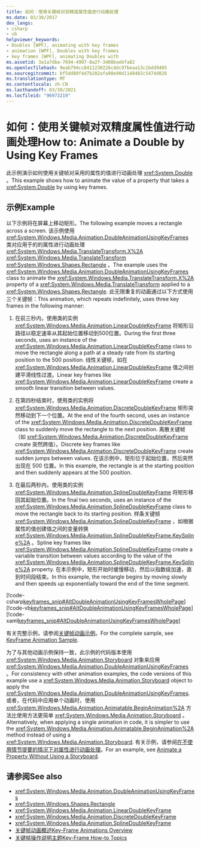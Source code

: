 ```yaml
---
title: 如何：使用关键帧对双精度属性值进行动画处理
ms.date: 03/30/2017
dev_langs:
- csharp
- vb
helpviewer_keywords:
- Doubles [WPF], animating with key frames
- animation [WPF], Doubles with key frames
- key frames [WPF], animating Doubles with
ms.assetid: 3a1a7dba-7694-4907-8a2f-3408baebfa82
ms.openlocfilehash: 9eab794cc8411230226cddc97beaa13c1bdd9405
ms.sourcegitcommit: bf5dd80f4d7b202afa90e90d1148402c5474d826
ms.translationtype: MT
ms.contentlocale: zh-CN
ms.lasthandoff: 03/30/2021
ms.locfileid: "96973219"
---
```

# <a name="how-to-animate-a-double-by-using-key-frames"></a><span data-ttu-id="aaf5a-102">如何：使用关键帧对双精度属性值进行动画处理</span><span class="sxs-lookup"><span data-stu-id="aaf5a-102">How to: Animate a Double by Using Key Frames</span></span>
<span data-ttu-id="aaf5a-103">此示例演示如何使用关键帧对采用的属性的值进行动画处理 <xref:System.Double> 。</span><span class="sxs-lookup"><span data-stu-id="aaf5a-103">This example shows how to animate the value of a property that takes a <xref:System.Double> by using key frames.</span></span>  
  
## <a name="example"></a><span data-ttu-id="aaf5a-104">示例</span><span class="sxs-lookup"><span data-stu-id="aaf5a-104">Example</span></span>  
 <span data-ttu-id="aaf5a-105">以下示例将在屏幕上移动矩形。</span><span class="sxs-lookup"><span data-stu-id="aaf5a-105">The following example moves a rectangle across a screen.</span></span> <span data-ttu-id="aaf5a-106">该示例使用 <xref:System.Windows.Media.Animation.DoubleAnimationUsingKeyFrames> 类对应用于的的属性进行动画处理 <xref:System.Windows.Media.TranslateTransform.X%2A> <xref:System.Windows.Media.TranslateTransform> <xref:System.Windows.Shapes.Rectangle> 。</span><span class="sxs-lookup"><span data-stu-id="aaf5a-106">The example uses the <xref:System.Windows.Media.Animation.DoubleAnimationUsingKeyFrames> class to animate the <xref:System.Windows.Media.TranslateTransform.X%2A> property of a <xref:System.Windows.Media.TranslateTransform> applied to a <xref:System.Windows.Shapes.Rectangle>.</span></span> <span data-ttu-id="aaf5a-107">此无限重复的动画通过以下方式使用三个关键帧：</span><span class="sxs-lookup"><span data-stu-id="aaf5a-107">This animation, which repeats indefinitely, uses three key frames in the following manner:</span></span>  
  
1. <span data-ttu-id="aaf5a-108">在前三秒内，使用类的实例 <xref:System.Windows.Media.Animation.LinearDoubleKeyFrame> 将矩形沿路径以稳定速率从其起始位置移动到500位置。</span><span class="sxs-lookup"><span data-stu-id="aaf5a-108">During the first three seconds, uses an instance of the <xref:System.Windows.Media.Animation.LinearDoubleKeyFrame> class to move the rectangle along a path at a steady rate from its starting position to the 500 position.</span></span> <span data-ttu-id="aaf5a-109">线性关键帧，如在 <xref:System.Windows.Media.Animation.LinearDoubleKeyFrame> 值之间创建平滑线性过渡。</span><span class="sxs-lookup"><span data-stu-id="aaf5a-109">Linear key frames like <xref:System.Windows.Media.Animation.LinearDoubleKeyFrame> create a smooth linear transition between values.</span></span>  
  
2. <span data-ttu-id="aaf5a-110">在第四秒结束时，使用类的实例将 <xref:System.Windows.Media.Animation.DiscreteDoubleKeyFrame> 矩形突然移动到下一个位置。</span><span class="sxs-lookup"><span data-stu-id="aaf5a-110">At the end of the fourth second, uses an instance of the <xref:System.Windows.Media.Animation.DiscreteDoubleKeyFrame> class to suddenly move the rectangle to the next position.</span></span> <span data-ttu-id="aaf5a-111">离散关键帧（如 <xref:System.Windows.Media.Animation.DiscreteDoubleKeyFrame> create 突然跨值）。</span><span class="sxs-lookup"><span data-stu-id="aaf5a-111">Discrete key frames like <xref:System.Windows.Media.Animation.DiscreteDoubleKeyFrame> create sudden jumps between values.</span></span> <span data-ttu-id="aaf5a-112">在该示例中，矩形位于起始位置，然后突然出现在 500 位置。</span><span class="sxs-lookup"><span data-stu-id="aaf5a-112">In this example, the rectangle is at the starting position and then suddenly appears at the 500 position.</span></span>  
  
3. <span data-ttu-id="aaf5a-113">在最后两秒内，使用类的实例 <xref:System.Windows.Media.Animation.SplineDoubleKeyFrame> 将矩形移回其起始位置。</span><span class="sxs-lookup"><span data-stu-id="aaf5a-113">In the final two seconds, uses an instance of the <xref:System.Windows.Media.Animation.SplineDoubleKeyFrame> class to move the rectangle back to its starting position.</span></span> <span data-ttu-id="aaf5a-114">样条关键帧 <xref:System.Windows.Media.Animation.SplineDoubleKeyFrame> ，如根据属性的值创建值之间的变量转换 <xref:System.Windows.Media.Animation.SplineDoubleKeyFrame.KeySpline%2A> 。</span><span class="sxs-lookup"><span data-stu-id="aaf5a-114">Spline key frames like <xref:System.Windows.Media.Animation.SplineDoubleKeyFrame> create a variable transition between values according to the value of the <xref:System.Windows.Media.Animation.SplineDoubleKeyFrame.KeySpline%2A> property.</span></span> <span data-ttu-id="aaf5a-115">在本示例中，矩形开始时缓慢移动，然后以指数级加速，直到时间段结束。</span><span class="sxs-lookup"><span data-stu-id="aaf5a-115">In this example, the rectangle begins by moving slowly and then speeds up exponentially toward the end of the time segment.</span></span>  
  
 [!code-csharp[keyframes_snip#AltDoubleAnimationUsingKeyFramesWholePage](~/samples/snippets/csharp/VS_Snippets_Wpf/keyframes_snip/CSharp/AltDoubleAnimationUsingKeyFramesExample.cs#altdoubleanimationusingkeyframeswholepage)]
 [!code-vb[keyframes_snip#AltDoubleAnimationUsingKeyFramesWholePage](~/samples/snippets/visualbasic/VS_Snippets_Wpf/keyframes_snip/visualbasic/altdoubleanimationusingkeyframesexample.vb#altdoubleanimationusingkeyframeswholepage)]
 [!code-xaml[keyframes_snip#AltDoubleAnimationUsingKeyFramesWholePage](~/samples/snippets/xaml/VS_Snippets_Wpf/keyframes_snip/XAML/AltDoubleAnimationUsingKeyFramesExample.xaml#altdoubleanimationusingkeyframeswholepage)]  
  
 <span data-ttu-id="aaf5a-116">有关完整示例，请参阅[关键帧动画示例](https://github.com/microsoft/WPF-Samples/tree/master/Animation/KeyFrameAnimation)。</span><span class="sxs-lookup"><span data-stu-id="aaf5a-116">For the complete sample, see [KeyFrame Animation Sample](https://github.com/microsoft/WPF-Samples/tree/master/Animation/KeyFrameAnimation).</span></span>  
  
 <span data-ttu-id="aaf5a-117">为了与其他动画示例保持一致，此示例的代码版本使用 <xref:System.Windows.Media.Animation.Storyboard> 对象来应用 <xref:System.Windows.Media.Animation.DoubleAnimationUsingKeyFrames> 。</span><span class="sxs-lookup"><span data-stu-id="aaf5a-117">For consistency with other animation examples, the code versions of this example use a <xref:System.Windows.Media.Animation.Storyboard> object to apply the <xref:System.Windows.Media.Animation.DoubleAnimationUsingKeyFrames>.</span></span> <span data-ttu-id="aaf5a-118">或者，在代码中应用单个动画时，使用 <xref:System.Windows.Media.Animation.Animatable.BeginAnimation%2A> 方法比使用方法更简单 <xref:System.Windows.Media.Animation.Storyboard> 。</span><span class="sxs-lookup"><span data-stu-id="aaf5a-118">Alternatively, when applying a single animation in code, it is simpler to use the <xref:System.Windows.Media.Animation.Animatable.BeginAnimation%2A> method instead of using a <xref:System.Windows.Media.Animation.Storyboard>.</span></span> <span data-ttu-id="aaf5a-119">有关示例，请参阅[在不使用情节提要的情况下对属性进行动画处理](how-to-animate-a-property-without-using-a-storyboard.md)。</span><span class="sxs-lookup"><span data-stu-id="aaf5a-119">For an example, see [Animate a Property Without Using a Storyboard](how-to-animate-a-property-without-using-a-storyboard.md).</span></span>  
  
## <a name="see-also"></a><span data-ttu-id="aaf5a-120">请参阅</span><span class="sxs-lookup"><span data-stu-id="aaf5a-120">See also</span></span>

- <xref:System.Windows.Media.Animation.DoubleAnimationUsingKeyFrames>
- <xref:System.Windows.Shapes.Rectangle>
- <xref:System.Windows.Media.Animation.LinearDoubleKeyFrame>
- <xref:System.Windows.Media.Animation.DiscreteDoubleKeyFrame>
- <xref:System.Windows.Media.Animation.SplineDoubleKeyFrame>
- [<span data-ttu-id="aaf5a-121">关键帧动画概述</span><span class="sxs-lookup"><span data-stu-id="aaf5a-121">Key-Frame Animations Overview</span></span>](key-frame-animations-overview.md)
- [<span data-ttu-id="aaf5a-122">关键帧操作说明主题</span><span class="sxs-lookup"><span data-stu-id="aaf5a-122">Key-Frame How-to Topics</span></span>](key-frame-animation-how-to-topics.md)
